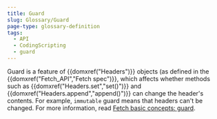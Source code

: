 ```yaml
---
title: Guard
slug: Glossary/Guard
page-type: glossary-definition
tags:
  - API
  - CodingScripting
  - guard
---
```


Guard is a feature of {{domxref("Headers")}} objects (as defined in the {{domxref("Fetch_API","Fetch spec")}}, which affects whether methods such as {{domxref("Headers.set","set()")}} and {{domxref("Headers.append","append()")}} can change the header's contents. For example, `immutable` guard means that headers can't be changed. For more information, read [Fetch basic concepts: guard](/en-US/docs/Web/API/Fetch_API/Basic_concepts#guard).
